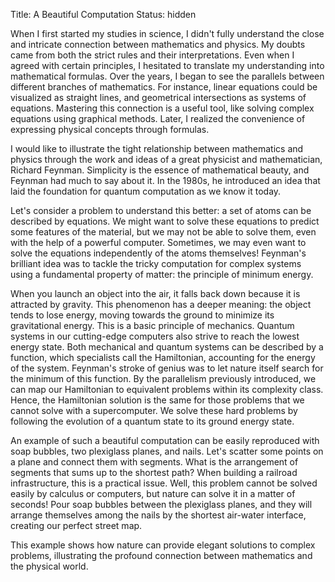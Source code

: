 Title: A Beautiful Computation
Status: hidden

When I first started my studies in science, I didn't fully understand the close and intricate connection between mathematics and physics. My doubts came from both the strict rules and their interpretations. Even when I agreed with certain principles, I hesitated to translate my understanding into mathematical formulas. Over the years, I began to see the parallels between different branches of mathematics. For instance, linear equations could be visualized as straight lines, and geometrical intersections as systems of equations. Mastering this connection is a useful tool, like solving complex equations using graphical methods. Later, I realized the convenience of expressing physical concepts through formulas.

I would like to illustrate the tight relationship between mathematics and physics through the work and ideas of a great physicist and mathematician, Richard Feynman. Simplicity is the essence of mathematical beauty, and Feynman had much to say about it. In the 1980s, he introduced an idea that laid the foundation for quantum computation as we know it today.

Let's consider a problem to understand this better: a set of atoms can be described by equations. We might want to solve these equations to predict some features of the material, but we may not be able to solve them, even with the help of a powerful computer. Sometimes, we may even want to solve the equations independently of the atoms themselves! Feynman's brilliant idea was to tackle the tricky computation for complex systems using a fundamental property of matter: the principle of minimum energy.

When you launch an object into the air, it falls back down because it is attracted by gravity. This phenomenon has a deeper meaning: the object tends to lose energy, moving towards the ground to minimize its gravitational energy. This is a basic principle of mechanics. Quantum systems in our cutting-edge computers also strive to reach the lowest energy state. Both mechanical and quantum systems can be described by a function, which specialists call the Hamiltonian, accounting for the energy of the system. Feynman's stroke of genius was to let nature itself search for the minimum of this function. By the parallelism previously introduced, we can map our Hamiltonian to equivalent problems within its complexity class. Hence, the Hamiltonian solution is the same for those problems that we cannot solve with a supercomputer. We solve these hard problems by following the evolution of a quantum state to its ground energy state.

An example of such a beautiful computation can be easily reproduced with soap bubbles, two plexiglass planes, and nails. Let's scatter some points on a plane and connect them with segments. What is the arrangement of segments that sums up to the shortest path? When building a railroad infrastructure, this is a practical issue. Well, this problem cannot be solved easily by calculus or computers, but nature can solve it in a matter of seconds! Pour soap bubbles between the plexiglass planes, and they will arrange themselves among the nails by the shortest air-water interface, creating our perfect street map.

This example shows how nature can provide elegant solutions to complex problems, illustrating the profound connection between mathematics and the physical world.